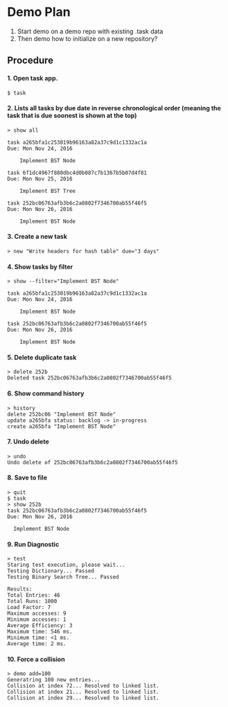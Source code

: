 # Demo Plan

1. Start demo on a demo repo with existing .task data
2. Then demo how to initialize on a new repository?


## Procedure

#### 1. Open task app.
```
$ task
```

#### 2. Lists all tasks by due date in reverse chronological order (meaning the task that is due soonest is shown at the top)

```
> show all

task a265bfa1c253019b96163a82a37c9d1c1332ac1a
Due: Mon Nov 24, 2016

	Implement BST Node

task 6f1dc4967f880dbc4d0b087c7b1367b5b07d4f81
Due: Mon Nov 25, 2016

	Implement BST Tree

task 252bc06763afb3b6c2a0802f7346700ab55f46f5
Due: Mon Nov 26, 2016

	Implement BST Node
```
#### 3. Create a new task

```
> new "Write headers for hash table" due="3 days"
```

#### 4. Show tasks by filter
```
> show --filter="Implement BST Node"

task a265bfa1c253019b96163a82a37c9d1c1332ac1a
Due: Mon Nov 24, 2016

	Implement BST Node

task 252bc06763afb3b6c2a0802f7346700ab55f46f5
Due: Mon Nov 26, 2016

	Implement BST Node
```
#### 5. Delete duplicate task
```
> delete 252b
Deleted task 252bc06763afb3b6c2a0802f7346700ab55f46f5
```
#### 6. Show command history
```
> history
delete 252bc06 "Implement BST Node"
update a265bfa status: backlog -> in-progress
create a265bfa "Implement BST Node"
```
#### 7. Undo delete
```
> undo
Undo delete of 252bc06763afb3b6c2a0802f7346700ab55f46f5
```

#### 8. Save to file
```
> quit
$ task
> show 252b
task 252bc06763afb3b6c2a0802f7346700ab55f46f5
Due: Mon Nov 26, 2016

  Implement BST Node

```

#### 9. Run Diagnostic
```
> test
Staring test execution, please wait...
Testing Dictionary... Passed
Testing Binary Search Tree... Passed

Results:
Total Entries: 46
Total Runs: 1000
Load Factor: 7
Maximum accesses: 9
Minimum accesses: 1
Average Efficiency: 3
Maximum time: 546 ms.
Minimum time: <1 ms.
Average time: 2 ms.
```
#### 10. Force a collision

```
> demo add=100
Generatring 100 new entries...
Collision at index 72... Resolved to linked list.
Collision at index 21... Resolved to linked list.
Collision at index 29... Resolved to linked list.
```
